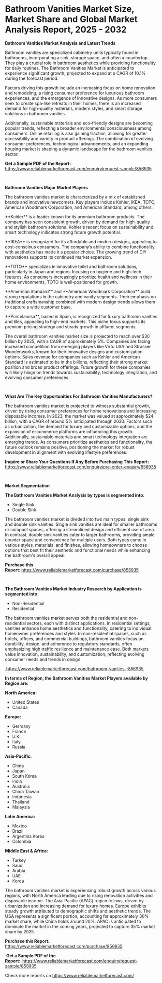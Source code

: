 <p><h1>Bathroom Vanities Market Size, Market Share and Global Market Analysis Report, 2025 - 2032</h1></p><p><strong>Bathroom Vanities Market Analysis and Latest Trends</strong></p>
<p><p>Bathroom vanities are specialized cabinetry units typically found in bathrooms, incorporating a sink, storage space, and often a countertop. They play a crucial role in bathroom aesthetics while providing functionality for daily routines. The Bathroom Vanities Market is anticipated to experience significant growth, projected to expand at a CAGR of 10.1% during the forecast period. </p><p>Factors driving this growth include an increasing focus on home renovation and remodeling, a rising consumer preference for luxurious bathroom experiences, and the emergence of innovative designs. As more consumers seek to create spa-like retreats in their homes, there is an increased demand for high-quality materials, modern styles, and smart storage solutions in bathroom vanities. </p><p>Additionally, sustainable materials and eco-friendly designs are becoming popular trends, reflecting a broader environmental consciousness among consumers. Online retailing is also gaining traction, allowing for greater accessibility and variety in product offerings. The combination of evolving consumer preferences, technological advancements, and an expanding housing market is shaping a dynamic landscape for the bathroom vanities sector.</p></p>
<p><strong>Get a Sample PDF of the Report:&nbsp;</strong> <a href="https://www.reliablemarketforecast.com/enquiry/request-sample/856935?utm_campaign=2516&utm_medium=2&utm_source=Github&utm_content=ia&utm_term=04042025&utm_id=bathroom-vanities">https://www.reliablemarketforecast.com/enquiry/request-sample/856935</a></p>
<p>&nbsp;</p>
<p><strong>Bathroom Vanities Major Market Players</strong></p>
<p><p>The bathroom vanities market is characterized by a mix of established brands and innovative newcomers. Key players include Kohler, IKEA, TOTO, American Woodmark Corporation, and American Standard, among others.</p><p>**Kohler** is a leader known for its premium bathroom products. The company has seen consistent growth, driven by demand for high-quality and stylish bathroom solutions. Kohler's recent focus on sustainability and smart technology indicates strong future growth potential.</p><p>**IKEA** is recognized for its affordable and modern designs, appealing to cost-conscious consumers. The company’s ability to combine functionality with aesthetics has made it a popular choice. The growing trend of DIY renovations supports its continued market expansion.</p><p>**TOTO** specializes in innovative toilet and bathroom solutions, particularly in Japan and regions focusing on hygiene and high-tech features. As consumers increasingly prioritize health and wellness in their home environments, TOTO is well-positioned for growth.</p><p>**American Standard** and **American Woodmark Corporation** build strong reputations in the cabinetry and vanity segments. Their emphasis on traditional craftsmanship combined with modern design trends allows them to capture a wide customer base. </p><p>**Porcelanosa**, based in Spain, is recognized for luxury bathroom vanities and tiles, appealing to high-end markets. This niche focus supports its premium pricing strategy and steady growth in affluent segments.</p><p>The overall bathroom vanities market size is projected to reach over $30 billion by 2025, with a CAGR of approximately 5%. Companies are facing increased competition from emerging players like Virtu USA and Strasser Woodenworks, known for their innovative designs and customization options. Sales revenue for companies such as Kohler and American Standard is estimated to be in the billions, reflecting their strong market position and broad product offerings. Future growth for these companies will likely hinge on trends towards sustainability, technology integration, and evolving consumer preferences.</p></p>
<p>&nbsp;</p>
<p><strong>What Are The Key Opportunities For Bathroom Vanities Manufacturers?</strong></p>
<p><p>The bathroom vanities market is projected to witness substantial growth, driven by rising consumer preferences for home renovations and increasing disposable incomes. In 2023, the market was valued at approximately $24 billion, with a CAGR of around 5% anticipated through 2030. Factors such as urbanization, the demand for luxury and customizable options, and the expansion of e-commerce platforms are influencing this growth. Additionally, sustainable materials and smart technology integration are emerging trends. As consumers prioritize aesthetics and functionality, the future outlook remains positive, positioning the market for robust development in alignment with evolving lifestyle preferences.</p></p>
<p><strong>Inquire or Share Your Questions If Any Before Purchasing This Report:</strong> <a href="https://www.reliablemarketforecast.com/enquiry/pre-order-enquiry/856935?utm_campaign=2516&utm_medium=2&utm_source=Github&utm_content=ia&utm_term=04042025&utm_id=bathroom-vanities">https://www.reliablemarketforecast.com/enquiry/pre-order-enquiry/856935</a></p>
<p>&nbsp;</p>
<p><strong>Market Segmentation</strong></p>
<p><strong>The Bathroom Vanities Market Analysis by types is segmented into:</strong></p>
<p><ul><li>Single Sink</li><li>Double Sink</li></ul></p>
<p><p>The bathroom vanities market is divided into two main types: single sink and double sink vanities. Single sink vanities are ideal for smaller bathrooms or compact spaces, offering a streamlined design and efficient use of area. In contrast, double sink vanities cater to larger bathrooms, providing ample counter space and convenience for multiple users. Both types come in various styles, materials, and finishes, allowing homeowners to choose options that best fit their aesthetic and functional needs while enhancing the bathroom's overall appeal.</p></p>
<p><strong>Purchase this Report:&nbsp;</strong><a href="https://www.reliablemarketforecast.com/purchase/856935?utm_campaign=2516&utm_medium=2&utm_source=Github&utm_content=ia&utm_term=04042025&utm_id=bathroom-vanities">https://www.reliablemarketforecast.com/purchase/856935</a></p>
<p>&nbsp;</p>
<p><strong>The Bathroom Vanities Market Industry Research by Application is segmented into:</strong></p>
<p><ul><li>Non-Residential</li><li>Residential</li></ul></p>
<p><p>The bathroom vanities market serves both the residential and non-residential sectors, each with distinct applications. In residential settings, vanities enhance home aesthetics and functionality, catering to individual homeowner preferences and styles. In non-residential spaces, such as hotels, offices, and commercial buildings, bathroom vanities focus on durability, design, and adherence to regulatory standards, often emphasizing high traffic resilience and maintenance ease. Both markets value innovation, sustainability, and customization, reflecting evolving consumer needs and trends in design.</p></p>
<p><a href="https://www.reliablemarketforecast.com/bathroom-vanities-r856935?utm_campaign=2516&utm_medium=2&utm_source=Github&utm_content=ia&utm_term=04042025&utm_id=bathroom-vanities">&nbsp;https://www.reliablemarketforecast.com/bathroom-vanities-r856935</a></p>
<p><strong>In terms of Region, the Bathroom Vanities Market Players available by Region are:</strong></p>
<p>
    <p> <strong> North America: </strong>
        <ul>
            <li>United States</li>
            <li>Canada</li>
        </ul>
        </p> 
    <p> <strong> Europe: </strong>
        <ul>
            <li>Germany</li>
            <li>France</li>
            <li>U.K.</li>
            <li>Italy</li>
            <li>Russia</li>
        </ul>
        </p> 
    <p> <strong> Asia-Pacific: </strong>
        <ul>
            <li>China</li>
            <li>Japan</li>
            <li>South Korea</li>
            <li>India</li>
            <li>Australia</li>
            <li>China Taiwan</li>
            <li>Indonesia</li>
            <li>Thailand</li>
            <li>Malaysia</li>
        </ul>
        </p> 
    <p> <strong> Latin America: </strong>
        <ul>
            <li>Mexico</li>
            <li>Brazil</li>
            <li>Argentina Korea</li>
            <li>Colombia</li>
        </ul>
        </p> 
    <p> <strong> Middle East & Africa: </strong>
        <ul>
            <li>Turkey</li>
            <li>Saudi</li>
            <li>Arabia</li>
            <li>UAE</li>
            <li>Korea</li>
        </ul>
    </p>
    </p>
<p><p>The bathroom vanities market is experiencing robust growth across various regions, with North America leading due to rising renovation activities and disposable income. The Asia-Pacific (APAC) region follows, driven by urbanization and increasing demand for luxury homes. Europe exhibits steady growth attributed to demographic shifts and aesthetic trends. The USA represents a significant portion, accounting for approximately 30% market share, while China holds around 20%. APAC is anticipated to dominate the market in the coming years, projected to capture 35% market share by 2025.</p></p>
<p><strong>Purchase this Report: </strong><a href="https://www.reliablemarketforecast.com/purchase/856935?utm_campaign=2516&utm_medium=2&utm_source=Github&utm_content=ia&utm_term=04042025&utm_id=bathroom-vanities">https://www.reliablemarketforecast.com/purchase/856935</a></p>
<p>&nbsp;<strong>Get a Sample PDF of the Report:&nbsp;&nbsp;</strong><a href="https://www.reliablemarketforecast.com/enquiry/request-sample/856935?utm_campaign=2516&utm_medium=2&utm_source=Github&utm_content=ia&utm_term=04042025&utm_id=bathroom-vanities">https://www.reliablemarketforecast.com/enquiry/request-sample/856935</a></p>
<p><strong></strong></p>
<p>Check more reports on <a href="https://www.reliablemarketforecast.com/?utm_campaign=2516&utm_medium=2&utm_source=Github&utm_content=ia&utm_term=04042025&utm_id=bathroom-vanities">https://www.reliablemarketforecast.com/</a></p>